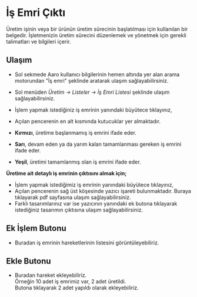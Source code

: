 
# İş Emri Çıktı

Üretim işinin veya bir ürünün üretim sürecinin başlatılması için kullanılan bir belgedir. 
İşletmenizin üretim sürecini düzenlemek ve yönetmek için gerekli talimatları ve bilgileri içerir.

## Ulaşım 

- Sol sekmede Aaro kullanıcı bilgilerinin hemen altında yer alan arama motorundan "İş emri" şeklinde aratarak ulaşım sağlayabilirsiniz.
- Sol menüden *Üretim -> Listeler -> İş Emri Listesi* şeklinde ulaşım sağlayabilirsiniz.

- İşlem yapmak istediğiniz iş emrinin yanındaki büyütece tıklayınız,

- Açılan pencerenin en alt kısmında kutucuklar yer almaktadır. 
- **Kırmızı**, üretime başlanmamış iş emrini ifade eder.
- **Sarı**, devam eden ya da yarım kalan tamamlanması gereken iş emrini ifade eder.
- **Yeşil**, üretimi tamamlanmış olan iş emrini ifade eder.

**Üretime ait detaylı iş emrinin çıktısını almak için;**

- İşlem yapmak istediğimiz iş emrinin yanındaki büyütece tıklayınız,
- Açılan pencerenin sağ üst köşesinde yazıcı işareti bulunmaktadır. Buraya tıklayarak pdf sayfasına ulaşım sağlayabilirsiniz.
- Farklı tasarımlarınız var ise yazıcının yanındaki ek butona tıklayarak istediğiniz tasarımın çıktısına ulaşım sağlayabilirsiniz. 

## Ek İşlem Butonu 

- Buradan iş emrinin hareketlerinin listesini görüntüleyebiliriz.

## Ekle Butonu 

- Buradan hareket ekleyebiliriz.  
Örneğin 10 adet iş emrimiz var, 2 adet üretildi.        
Butona tıklayarak 2 adet yapıldı olarak ekleyebiliriz.